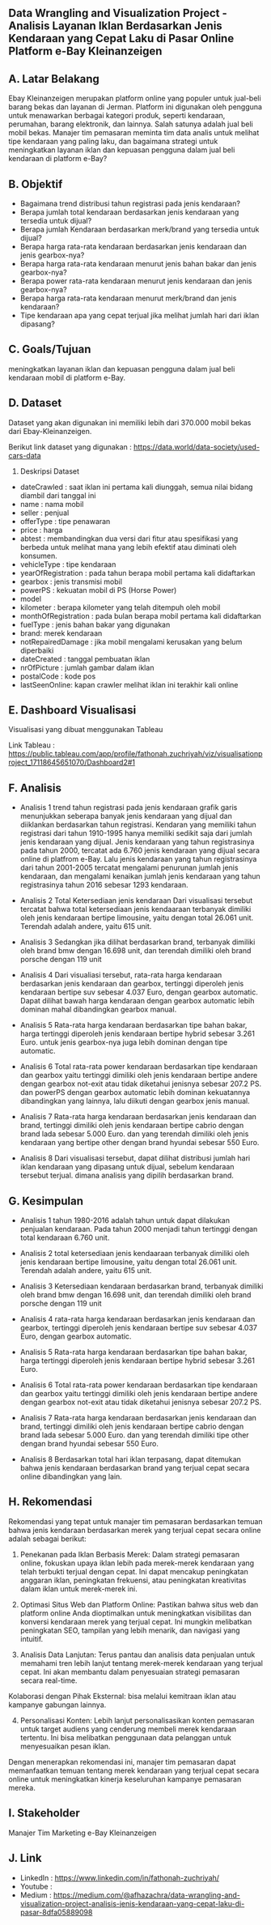 

## Data Wrangling and Visualization Project - Analisis Layanan Iklan Berdasarkan Jenis Kendaraan yang Cepat Laku di Pasar Online Platform e-Bay Kleinanzeigen


## A. Latar Belakang

Ebay Kleinanzeigen merupakan platform online yang populer untuk jual-beli barang bekas dan layanan di Jerman. Platform ini digunakan oleh pengguna untuk menawarkan berbagai kategori produk, seperti kendaraan, perumahan, barang elektronik, dan lainnya. Salah satunya adalah jual beli mobil bekas. Manajer tim pemasaran meminta tim data analis untuk melihat tipe kendaraan yang paling laku, dan bagaimana strategi untuk meningkatkan layanan iklan dan kepuasan pengguna dalam jual beli kendaraan di platform e-Bay?

## B. Objektif

* Bagaimana trend distribusi tahun registrasi pada jenis kendaraan?
* Berapa jumlah total kendaraan berdasarkan jenis kendaraan yang tersedia untuk dijual?
* Berapa jumlah Kendaraan berdasarkan merk/brand yang tersedia untuk dijual?
* Berapa harga rata-rata kendaraan berdasarkan jenis kendaraan dan jenis gearbox-nya?
* Berapa harga rata-rata kendaraan menurut jenis bahan bakar dan jenis gearbox-nya?
* Berapa power rata-rata kendaraan menurut jenis kendaraan dan jenis gearbox-nya?
* Berapa harga rata-rata kendaraan menurut merk/brand dan jenis kendaraan?
* Tipe kendaraan apa yang cepat terjual jika melihat jumlah hari dari iklan dipasang?

## C. Goals/Tujuan

meningkatkan layanan iklan dan kepuasan pengguna dalam jual beli kendaraan mobil di platform e-Bay.

## D. Dataset

Dataset yang akan digunakan ini memiliki lebih dari 370.000 mobil bekas dari Ebay-Kleinanzeigen.

Berikut link dataset yang digunakan : https://data.world/data-society/used-cars-data

1. Deskripsi Dataset
- dateCrawled : saat iklan ini pertama kali diunggah, semua nilai bidang diambil dari tanggal ini
- name : nama mobil
- seller : penjual
- offerType : tipe penawaran
- price : harga
- abtest : membandingkan dua versi dari fitur atau spesifikasi yang berbeda untuk melihat mana yang lebih efektif atau diminati oleh konsumen.
- vehicleType : tipe kendaraan
- yearOfRegistration : pada tahun berapa mobil pertama kali didaftarkan
- gearbox : jenis transmisi mobil
- powerPS : kekuatan mobil di PS (Horse Power)
- model
- kilometer : berapa kilometer yang telah ditempuh oleh mobil
- monthOfRegistration : pada bulan berapa mobil pertama kali didaftarkan
- fuelType : jenis bahan bakar yang digunakan
- brand: merek kendaraan
- notRepairedDamage : jika mobil mengalami kerusakan yang belum diperbaiki
- dateCreated : tanggal pembuatan iklan
- nrOfPicture : jumlah gambar dalam iklan
- postalCode : kode pos
- lastSeenOnline: kapan crawler melihat iklan ini terakhir kali online

## E. Dashboard Visualisasi

Visualisasi yang dibuat menggunakan Tableau

Link Tableau : https://public.tableau.com/app/profile/fathonah.zuchriyah/viz/visualisationproject_17118645651070/Dashboard2#1


## F. Analisis

* Analisis 1
  trend tahun registrasi pada jenis kendaraan
  grafik garis menunjukkan seberapa banyak jenis kendaraan yang dijual dan diiklankan berdasarkan tahun registrasi. Kendaran yang memiliki tahun registrasi dari tahun 1910-1995 hanya memiliki sedikit saja dari jumlah jenis kendaraan yang dijual.
  Jenis kendaraan yang tahun registrasinya pada tahun 2000, tercatat ada 6.760 jenis kendaraan yang dijual secara online di platfrom e-Bay.
  Lalu jenis kendaraan yang tahun registrasinya dari tahun 2001-2005 tercatat mengalami penurunan jumlah jenis kendaraan, dan mengalami kenaikan jumlah jenis kendaraan yang tahun registrasinya tahun 2016 sebesar 1293 kendaraan.


* Analisis 2
  Total Ketersediaan jenis kendaraan
  Dari visualisasi tersebut tercatat bahwa total ketersediaan jenis kendaaraan terbanyak dimiliki oleh jenis kendaraan bertipe limousine, yaitu dengan total 26.061 unit. Terendah adalah andere, yaitu 615 unit.

* Analisis 3
  Sedangkan jika dilihat berdasarkan brand, terbanyak dimiliki oleh brand bmw dengan 16.698 unit, dan terendah dimiliki oleh brand porsche dengan 119 unit

* Analisis 4
  Dari visualiasi tersebut, rata-rata harga kendaraan berdasarkan jenis kendaraan dan gearbox, tertinggi diperoleh jenis kendaraan bertipe suv sebesar 4.037 Euro, dengan gearbox automatic. Dapat dilihat bawah harga kendaraan dengan gearbox automatic lebih dominan mahal dibandingkan gearbox manual.

* Analisis 5
  Rata-rata harga kendaraan berdasarkan tipe bahan bakar, harga tertinggi diperoleh jenis kendaraan bertipe hybrid sebesar 3.261 Euro. untuk jenis gearbox-nya juga lebih dominan dengan tipe automatic.

* Analisis 6
  Total rata-rata power kendaraan berdasarkan tipe kendaraan dan gearbox yaitu tertinggi dimiliki oleh jenis kendaraan bertipe andere dengan gearbox not-exit atau tidak diketahui jenisnya sebesar 207.2 PS. dan powerPS dengan gearbox automatic lebih dominan kekuatannya dibandingkan yang lainnya, lalu diikuti dengan gearbox jenis manual.

* Analisis 7
  Rata-rata harga kendaraan berdasarkan jenis kendaraan dan brand, tertinggi dimiliki oleh jenis kendaraan bertipe cabrio dengan brand lada sebesar 5.000 Euro. dan yang terendah dimiliki oleh jenis kendaraan yang bertipe other dengan brand hyundai sebesar 550 Euro.

* Analisis 8
  Dari visualisasi tersebut, dapat dilihat distribusi jumlah hari iklan kendaraan yang dipasang untuk dijual, sebelum kendaraan tersebut terjual.
  dimana analisis yang dipilih berdasarkan brand.

## G. Kesimpulan

* Analisis 1
 tahun 1980-2016 adalah tahun untuk dapat dilakukan penjualan kendaraan. Pada tahun 2000 menjadi tahun tertinggi dengan total  kendaraan 6.760 unit.

* Analisis 2
  total ketersediaan jenis kendaaraan terbanyak dimiliki oleh jenis kendaraan bertipe limousine, yaitu dengan total 26.061 unit. Terendah adalah andere, yaitu 615 unit.

* Analisis 3
  Ketersediaan kendaraan berdasarkan brand, terbanyak dimiliki oleh brand bmw dengan 16.698 unit, dan terendah dimiliki oleh brand porsche dengan 119 unit

* Analisis 4
  rata-rata harga kendaraan berdasarkan jenis kendaraan dan gearbox, tertinggi diperoleh jenis kendaraan bertipe suv sebesar 4.037 Euro, dengan gearbox automatic.

* Analisis 5
  Rata-rata harga kendaraan berdasarkan tipe bahan bakar, harga tertinggi diperoleh jenis kendaraan bertipe hybrid sebesar 3.261 Euro.

* Analisis 6
  Total rata-rata power kendaraan berdasarkan tipe kendaraan dan gearbox yaitu tertinggi dimiliki oleh jenis kendaraan bertipe andere dengan gearbox not-exit atau tidak diketahui jenisnya sebesar 207.2 PS.

* Analisis 7
  Rata-rata harga kendaraan berdasarkan jenis kendaraan dan brand, tertinggi dimiliki oleh jenis kendaraan bertipe cabrio dengan brand lada sebesar 5.000 Euro. dan yang terendah dimiliki tipe other dengan brand hyundai sebesar 550 Euro.

* Analisis 8
  Berdasarkan total hari iklan terpasang, dapat ditemukan bahwa jenis kendaraan berdasarkan brand yang terjual cepat secara online dibandingkan yang lain.

## H. Rekomendasi

Rekomendasi yang tepat untuk manajer tim pemasaran berdasarkan temuan bahwa jenis kendaraan berdasarkan merek yang terjual cepat secara online adalah sebagai berikut:

1. Penekanan pada Iklan Berbasis Merek: Dalam strategi pemasaran online, fokuskan upaya iklan lebih pada merek-merek kendaraan yang telah terbukti terjual dengan cepat. Ini dapat mencakup peningkatan anggaran iklan, peningkatan frekuensi, atau peningkatan kreativitas dalam iklan untuk merek-merek ini.

2. Optimasi Situs Web dan Platform Online: Pastikan bahwa situs web dan platform online Anda dioptimalkan untuk meningkatkan visibilitas dan konversi kendaraan merek yang terjual cepat. Ini mungkin melibatkan peningkatan SEO, tampilan yang lebih menarik, dan navigasi yang intuitif.

3. Analisis Data Lanjutan: Terus pantau dan analisis data penjualan untuk memahami tren lebih lanjut tentang merek-merek kendaraan yang terjual cepat. Ini akan membantu dalam penyesuaian strategi pemasaran secara real-time.

Kolaborasi dengan Pihak Eksternal: bisa melalui kemitraan iklan atau kampanye gabungan lainnya.

4. Personalisasi Konten: Lebih lanjut personalisasikan konten pemasaran untuk target audiens yang cenderung membeli merek kendaraan tertentu. Ini bisa melibatkan penggunaan data pelanggan untuk menyesuaikan pesan iklan.

Dengan menerapkan rekomendasi ini, manajer tim pemasaran dapat memanfaatkan temuan tentang merek kendaraan yang terjual cepat secara online untuk meningkatkan kinerja keseluruhan kampanye pemasaran mereka.

## I. Stakeholder
Manajer Tim Marketing e-Bay Kleinanzeigen

## J. Link
* LinkedIn : https://www.linkedin.com/in/fathonah-zuchriyah/
* Youtube :
* Medium : https://medium.com/@afhazachra/data-wrangling-and-visualization-project-analisis-jenis-kendaraan-yang-cepat-laku-di-pasar-8dfa05889098
